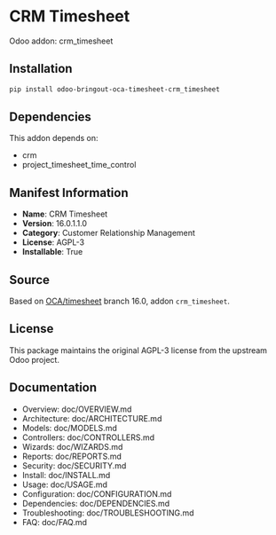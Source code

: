 # CRM Timesheet

Odoo addon: crm_timesheet

## Installation

```bash
pip install odoo-bringout-oca-timesheet-crm_timesheet
```

## Dependencies

This addon depends on:
- crm
- project_timesheet_time_control

## Manifest Information

- **Name**: CRM Timesheet
- **Version**: 16.0.1.1.0
- **Category**: Customer Relationship Management
- **License**: AGPL-3
- **Installable**: True

## Source

Based on [OCA/timesheet](https://github.com/OCA/timesheet) branch 16.0, addon `crm_timesheet`.

## License

This package maintains the original AGPL-3 license from the upstream Odoo project.

## Documentation

- Overview: doc/OVERVIEW.md
- Architecture: doc/ARCHITECTURE.md
- Models: doc/MODELS.md
- Controllers: doc/CONTROLLERS.md
- Wizards: doc/WIZARDS.md
- Reports: doc/REPORTS.md
- Security: doc/SECURITY.md
- Install: doc/INSTALL.md
- Usage: doc/USAGE.md
- Configuration: doc/CONFIGURATION.md
- Dependencies: doc/DEPENDENCIES.md
- Troubleshooting: doc/TROUBLESHOOTING.md
- FAQ: doc/FAQ.md
